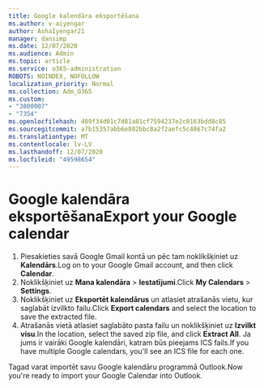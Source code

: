 ```yaml
---
title: Google kalendāra eksportēšana
ms.author: v-aiyengar
author: AshaIyengar21
manager: dansimp
ms.date: 12/07/2020
ms.audience: Admin
ms.topic: article
ms.service: o365-administration
ROBOTS: NOINDEX, NOFOLLOW
localization_priority: Normal
ms.collection: Adm_O365
ms.custom:
- "3800007"
- "7354"
ms.openlocfilehash: 409f34d01c7d81a81cf7594237e2c0163bdd8c85
ms.sourcegitcommit: a7b15357abb6e802bbc8a2f2aefc5c4867c74fa2
ms.translationtype: MT
ms.contentlocale: lv-LV
ms.lasthandoff: 12/07/2020
ms.locfileid: "49598654"
---
```

# <a name="export-your-google-calendar"></a><span data-ttu-id="e4099-102">Google kalendāra eksportēšana</span><span class="sxs-lookup"><span data-stu-id="e4099-102">Export your Google calendar</span></span>

1. <span data-ttu-id="e4099-103">Piesakieties savā Google Gmail kontā un pēc tam noklikšķiniet uz **Kalendārs**.</span><span class="sxs-lookup"><span data-stu-id="e4099-103">Log on to your Google Gmail account, and then click **Calendar**.</span></span>
1. <span data-ttu-id="e4099-104">Noklikšķiniet uz **Mana kalendāra**  >  **Iestatījumi**.</span><span class="sxs-lookup"><span data-stu-id="e4099-104">Click **My Calendars** > **Settings**.</span></span>
1. <span data-ttu-id="e4099-105">Noklikšķiniet uz **Eksportēt kalendārus** un atlasiet atrašanās vietu, kur saglabāt izvilkto failu.</span><span class="sxs-lookup"><span data-stu-id="e4099-105">Click **Export calendars** and select the location to save the extracted file.</span></span>
1. <span data-ttu-id="e4099-106">Atrašanās vietā atlasiet saglabāto pasta failu un noklikšķiniet uz **Izvilkt visu**.</span><span class="sxs-lookup"><span data-stu-id="e4099-106">In the location, select the saved zip file, and click **Extract All**.</span></span>
   <span data-ttu-id="e4099-107">Ja jums ir vairāki Google kalendāri, katram būs pieejams ICS fails.</span><span class="sxs-lookup"><span data-stu-id="e4099-107">If you have multiple Google calendars, you'll see an ICS file for each one.</span></span>

<span data-ttu-id="e4099-108">Tagad varat importēt savu Google kalendāru programmā Outlook.</span><span class="sxs-lookup"><span data-stu-id="e4099-108">Now you're ready to import your Google Calendar into Outlook.</span></span>